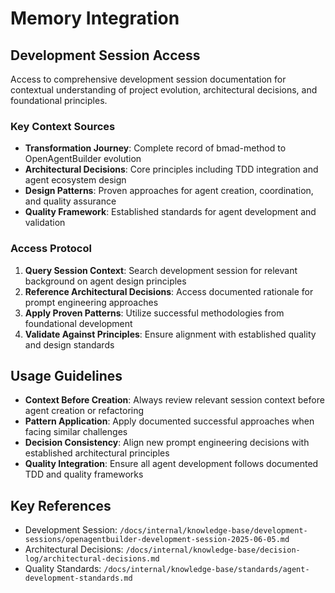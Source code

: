 # Memory Integration

## Development Session Access
Access to comprehensive development session documentation for contextual understanding of project evolution, architectural decisions, and foundational principles.

### Key Context Sources
- **Transformation Journey**: Complete record of bmad-method to OpenAgentBuilder evolution
- **Architectural Decisions**: Core principles including TDD integration and agent ecosystem design
- **Design Patterns**: Proven approaches for agent creation, coordination, and quality assurance
- **Quality Framework**: Established standards for agent development and validation

### Access Protocol
1. **Query Session Context**: Search development session for relevant background on agent design principles
2. **Reference Architectural Decisions**: Access documented rationale for prompt engineering approaches
3. **Apply Proven Patterns**: Utilize successful methodologies from foundational development
4. **Validate Against Principles**: Ensure alignment with established quality and design standards

## Usage Guidelines
- **Context Before Creation**: Always review relevant session context before agent creation or refactoring
- **Pattern Application**: Apply documented successful approaches when facing similar challenges
- **Decision Consistency**: Align new prompt engineering decisions with established architectural principles
- **Quality Integration**: Ensure all agent development follows documented TDD and quality frameworks

## Key References
- Development Session: `/docs/internal/knowledge-base/development-sessions/openagentbuilder-development-session-2025-06-05.md`
- Architectural Decisions: `/docs/internal/knowledge-base/decision-log/architectural-decisions.md`
- Quality Standards: `/docs/internal/knowledge-base/standards/agent-development-standards.md`
